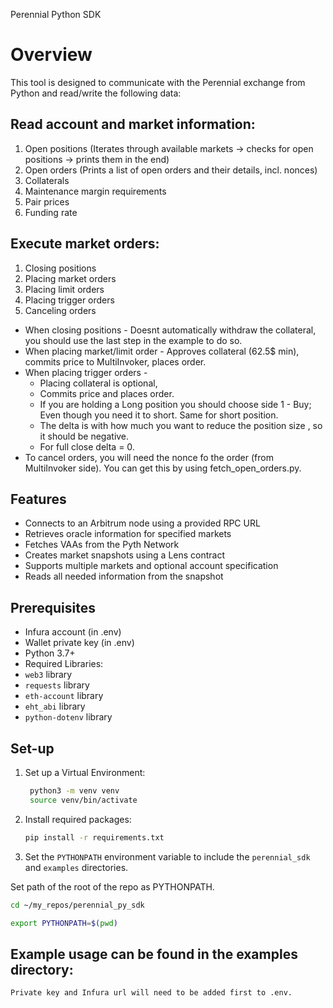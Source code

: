 Perennial Python SDK

# Overview
This tool is designed to communicate with the Perennial exchange from Python and read/write the following data:


## Read account and market information:
   1. Open positions (Iterates through available markets -> checks for open positions -> prints them in the end)
   2. Open orders (Prints a list of open orders and their details, incl. nonces)
   3. Collaterals
   4. Maintenance margin requirements
   5. Pair prices
   6. Funding rate


## Execute market orders:
   1. Closing positions
   2. Placing market orders 
   3. Placing limit orders
   4. Placing trigger orders
   5. Canceling orders

* When closing positions - Doesnt automatically withdraw the collateral, you should use the last step in the example to do so.
* When placing market/limit order - Approves collateral (62.5$ min), commits price to MultiInvoker, places order.
* When placing trigger orders - 
  * Placing collateral is optional, 
  * Commits price and places order.
  * If you are holding a Long position you should choose side 1 - Buy; Even though you need it to short. Same for short position.
  * The delta is with how much you want to reduce the position size , so it should be negative.
  * For full close delta = 0.
* To cancel orders, you will need the nonce fo the order (from MultiInvoker side). You can get this by using fetch_open_orders.py.

## Features
- Connects to an Arbitrum node using a provided RPC URL
- Retrieves oracle information for specified markets
- Fetches VAAs from the Pyth Network
- Creates market snapshots using a Lens contract
- Supports multiple markets and optional account specification
- Reads all needed information from the snapshot


## Prerequisites
- Infura account (in .env) 
- Wallet private key (in .env)
- Python 3.7+
-  Required Libraries:
  - `web3` library
  - `requests` library
  - `eth-account` library
  - `eht_abi` library
  - `python-dotenv` library
 

## Set-up
1. Set up a Virtual Environment:
   ```bash
    python3 -m venv venv
    source venv/bin/activate

2. Install required packages:
    ```bash
    pip install -r requirements.txt

3. Set the `PYTHONPATH` environment variable to include the `perennial_sdk` and `examples` directories.

Set path of the root of the repo as PYTHONPATH.

```bash
cd ~/my_repos/perennial_py_sdk

export PYTHONPATH=$(pwd)
```


## Example usage can be found in the examples directory:
    Private key and Infura url will need to be added first to .env.
 